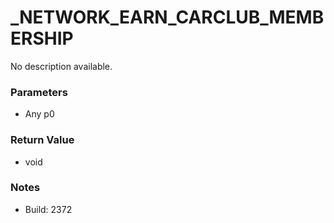 # _NETWORK_EARN_CARCLUB_MEMBERSHIP

No description available.

### Parameters
* Any p0

### Return Value
* void

### Notes
* Build: 2372

